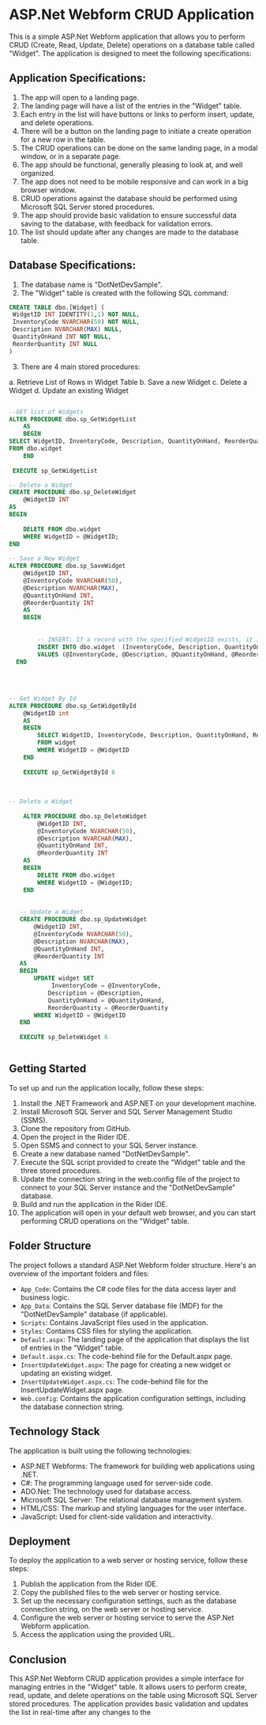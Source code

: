 # ASP.Net Webform CRUD Application

This is a simple ASP.Net Webform application that allows you to perform CRUD (Create, Read, Update, Delete) operations on a database table called "Widget". The application is designed to meet the following specifications:

## Application Specifications:
1. The app will open to a landing page.
2. The landing page will have a list of the entries in the "Widget" table.
3. Each entry in the list will have buttons or links to perform insert, update, and delete operations.
4. There will be a button on the landing page to initiate a create operation for a new row in the table.
5. The CRUD operations can be done on the same landing page, in a modal window, or in a separate page.
6. The app should be functional, generally pleasing to look at, and well organized.
7. The app does not need to be mobile responsive and can work in a big browser window.
8. CRUD operations against the database should be performed using Microsoft SQL Server stored procedures.
9. The app should provide basic validation to ensure successful data saving to the database, with feedback for validation errors.
10. The list should update after any changes are made to the database table.

## Database Specifications:
1. The database name is "DotNetDevSample".
2. The "Widget" table is created with the following SQL command:

```sql
CREATE TABLE dbo.[Widget] (
 WidgetID INT IDENTITY(1,1) NOT NULL,
 InventoryCode NVARCHAR(50) NOT NULL,
 Description NVARCHAR(MAX) NULL,
 QuantityOnHand INT NOT NULL,
 ReorderQuantity INT NULL
)


```

3. There are 4 main stored procedures:

a. Retrieve List of Rows in Widget Table
b. Save a new Widget
c. Delete a Widget
d. Update an existing Widget

```sql

--GET list of Widgets 
ALTER PROCEDURE dbo.sp_GetWidgetList
    AS
    BEGIN 
SELECT WidgetID, InventoryCode, Description, QuantityOnHand, ReorderQuantity
FROM dbo.widget
    END
    
 EXECUTE sp_GetWidgetList  

-- Delete a Widget
CREATE PROCEDURE dbo.sp_DeleteWidget
    @WidgetID INT
AS
BEGIN
    
    DELETE FROM dbo.widget
    WHERE WidgetID = @WidgetID;
END
 
-- Save a New Widget
ALTER PROCEDURE dbo.sp_SaveWidget
    @WidgetID INT,
    @InventoryCode NVARCHAR(50),
    @Description NVARCHAR(MAX),
    @QuantityOnHand INT,
    @ReorderQuantity INT
    AS
    BEGIN
       
       
        -- INSERT: If a record with the specified WidgetID exists, it is updated. Otherwise, a new record is inserted. 
        INSERT INTO dbo.widget  (InventoryCode, Description, QuantityOnHand, ReorderQuantity)
        VALUES (@InventoryCode, @Description, @QuantityOnHand, @ReorderQuantity);
  END
            
    
        
    
-- Get Widget By Id 
ALTER PROCEDURE dbo.sp_GetWidgetById
    @WidgetID int
    AS 
    BEGIN
        SELECT WidgetID, InventoryCode, Description, QuantityOnHand, ReorderQuantity
        FROM widget
        WHERE WidgetID = @WidgetID
    END
    
    EXECUTE sp_GetWidgetById 6
    
    
    
-- Delete a Widget
        
    ALTER PROCEDURE dbo.sp_DeleteWidget
        @WidgetID INT,
        @InventoryCode NVARCHAR(50),
        @Description NVARCHAR(MAX),
        @QuantityOnHand INT,
        @ReorderQuantity INT
    AS
    BEGIN
        DELETE FROM dbo.widget
        WHERE WidgetID = @WidgetID;
    END
    
    
   -- Update a Widget
   CREATE PROCEDURE dbo.sp_UpdateWidget
       @WidgetID INT,
       @InventoryCode NVARCHAR(50),
       @Description NVARCHAR(MAX),
       @QuantityOnHand INT,
       @ReorderQuantity INT
   AS
   BEGIN 
       UPDATE widget SET 
            InventoryCode = @InventoryCode,
           Description = @Description,
           QuantityOnHand = @QuantityOnHand,
           ReorderQuantity = @ReorderQuantity
       WHERE WidgetID = @WidgetID
   END
   
   EXECUTE sp_DeleteWidget 6



```

## Getting Started
To set up and run the application locally, follow these steps:

1. Install the .NET Framework and ASP.NET on your development machine.
2. Install Microsoft SQL Server and SQL Server Management Studio (SSMS).
3. Clone the repository from GitHub.
4. Open the project in the Rider IDE.
5. Open SSMS and connect to your SQL Server instance.
6. Create a new database named "DotNetDevSample".
7. Execute the SQL script provided to create the "Widget" table and the three stored procedures.
8. Update the connection string in the web.config file of the project to connect to your SQL Server instance and the "DotNetDevSample" database.
9. Build and run the application in the Rider IDE.
10. The application will open in your default web browser, and you can start performing CRUD operations on the "Widget" table.

## Folder Structure
The project follows a standard ASP.Net Webform folder structure. Here's an overview of the important folders and files:

- `App_Code`: Contains the C# code files for the data access layer and business logic.
- `App_Data`: Contains the SQL Server database file (MDF) for the "DotNetDevSample" database (if applicable).
- `Scripts`: Contains JavaScript files used in the application.
- `Styles`: Contains CSS files for styling the application.
- `Default.aspx`: The landing page of the application that displays the list of entries in the "Widget" table.
- `Default.aspx.cs`: The code-behind file for the Default.aspx page.
- `InsertUpdateWidget.aspx`: The page for creating a new widget or updating an existing widget.
- `InsertUpdateWidget.aspx.cs`: The code-behind file for the InsertUpdateWidget.aspx page.
- `Web.config`: Contains the application configuration settings, including the database connection string.

## Technology Stack
The application is built using the following technologies:

- ASP.NET Webforms: The framework for building web applications using .NET.
- C#: The programming language used for server-side code.
- ADO.Net: The technology used for database access.
- Microsoft SQL Server: The relational database management system.
- HTML/CSS: The markup and styling languages for the user interface.
- JavaScript: Used for client-side validation and interactivity.

## Deployment
To deploy the application to a web server or hosting service, follow these steps:

1. Publish the application from the Rider IDE.
2. Copy the published files to the web server or hosting service.
3. Set up the necessary configuration settings, such as the database connection string, on the web server or hosting service.
4. Configure the web server or hosting service to serve the ASP.Net Webform application.
5. Access the application using the provided URL.

## Conclusion
This ASP.Net Webform CRUD application provides a simple interface for managing entries in the "Widget" table. 
It allows users to perform create, read, update, and delete operations on the table using Microsoft SQL Server stored procedures. 
The application provides basic validation and updates the list in real-time after any changes to the
